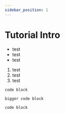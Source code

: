 ```yaml
---
sidebar_position: 1
---
```


# Tutorial Intro

- test
- test
- test

1. test
2. test
3. test

```
code block

bigger code block
```

`code block`